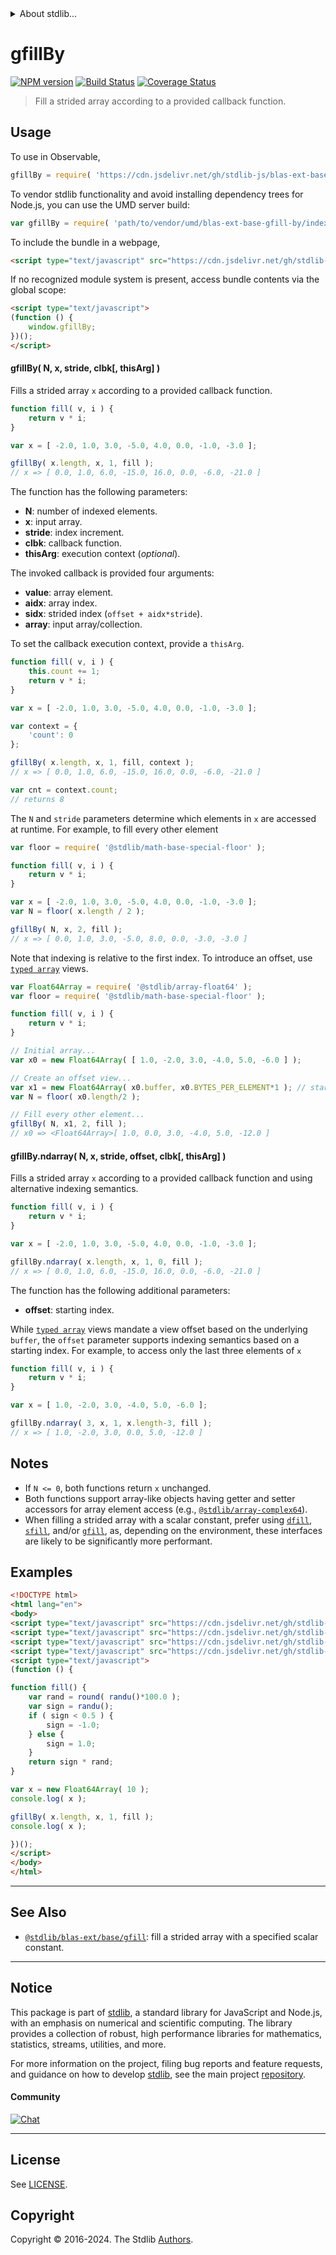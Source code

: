 <!--

@license Apache-2.0

Copyright (c) 2020 The Stdlib Authors.

Licensed under the Apache License, Version 2.0 (the "License");
you may not use this file except in compliance with the License.
You may obtain a copy of the License at

   http://www.apache.org/licenses/LICENSE-2.0

Unless required by applicable law or agreed to in writing, software
distributed under the License is distributed on an "AS IS" BASIS,
WITHOUT WARRANTIES OR CONDITIONS OF ANY KIND, either express or implied.
See the License for the specific language governing permissions and
limitations under the License.

-->


<details>
  <summary>
    About stdlib...
  </summary>
  <p>We believe in a future in which the web is a preferred environment for numerical computation. To help realize this future, we've built stdlib. stdlib is a standard library, with an emphasis on numerical and scientific computation, written in JavaScript (and C) for execution in browsers and in Node.js.</p>
  <p>The library is fully decomposable, being architected in such a way that you can swap out and mix and match APIs and functionality to cater to your exact preferences and use cases.</p>
  <p>When you use stdlib, you can be absolutely certain that you are using the most thorough, rigorous, well-written, studied, documented, tested, measured, and high-quality code out there.</p>
  <p>To join us in bringing numerical computing to the web, get started by checking us out on <a href="https://github.com/stdlib-js/stdlib">GitHub</a>, and please consider <a href="https://opencollective.com/stdlib">financially supporting stdlib</a>. We greatly appreciate your continued support!</p>
</details>

# gfillBy

[![NPM version][npm-image]][npm-url] [![Build Status][test-image]][test-url] [![Coverage Status][coverage-image]][coverage-url] <!-- [![dependencies][dependencies-image]][dependencies-url] -->

> Fill a strided array according to a provided callback function.



<section class="usage">

## Usage

To use in Observable,

```javascript
gfillBy = require( 'https://cdn.jsdelivr.net/gh/stdlib-js/blas-ext-base-gfill-by@v0.2.0-umd/browser.js' )
```

To vendor stdlib functionality and avoid installing dependency trees for Node.js, you can use the UMD server build:

```javascript
var gfillBy = require( 'path/to/vendor/umd/blas-ext-base-gfill-by/index.js' )
```

To include the bundle in a webpage,

```html
<script type="text/javascript" src="https://cdn.jsdelivr.net/gh/stdlib-js/blas-ext-base-gfill-by@v0.2.0-umd/browser.js"></script>
```

If no recognized module system is present, access bundle contents via the global scope:

```html
<script type="text/javascript">
(function () {
    window.gfillBy;
})();
</script>
```

#### gfillBy( N, x, stride, clbk\[, thisArg] )

Fills a strided array `x` according to a provided callback function.

```javascript
function fill( v, i ) {
    return v * i;
}

var x = [ -2.0, 1.0, 3.0, -5.0, 4.0, 0.0, -1.0, -3.0 ];

gfillBy( x.length, x, 1, fill );
// x => [ 0.0, 1.0, 6.0, -15.0, 16.0, 0.0, -6.0, -21.0 ]
```

The function has the following parameters:

-   **N**: number of indexed elements.
-   **x**: input array. 
-   **stride**: index increment.
-   **clbk**: callback function.
-   **thisArg**: execution context (_optional_).

The invoked callback is provided four arguments:

-   **value**: array element.
-   **aidx**: array index.
-   **sidx**: strided index (`offset + aidx*stride`).
-   **array**: input array/collection.

To set the callback execution context, provide a `thisArg`.

```javascript
function fill( v, i ) {
    this.count += 1;
    return v * i;
}

var x = [ -2.0, 1.0, 3.0, -5.0, 4.0, 0.0, -1.0, -3.0 ];

var context = {
    'count': 0
};

gfillBy( x.length, x, 1, fill, context );
// x => [ 0.0, 1.0, 6.0, -15.0, 16.0, 0.0, -6.0, -21.0 ]

var cnt = context.count;
// returns 8
```

The `N` and `stride` parameters determine which elements in `x` are accessed at runtime. For example, to fill every other element

```javascript
var floor = require( '@stdlib/math-base-special-floor' );

function fill( v, i ) {
    return v * i;
}

var x = [ -2.0, 1.0, 3.0, -5.0, 4.0, 0.0, -1.0, -3.0 ];
var N = floor( x.length / 2 );

gfillBy( N, x, 2, fill );
// x => [ 0.0, 1.0, 3.0, -5.0, 8.0, 0.0, -3.0, -3.0 ]
```

Note that indexing is relative to the first index. To introduce an offset, use [`typed array`][mdn-typed-array] views.

```javascript
var Float64Array = require( '@stdlib/array-float64' );
var floor = require( '@stdlib/math-base-special-floor' );

function fill( v, i ) {
    return v * i;
}

// Initial array...
var x0 = new Float64Array( [ 1.0, -2.0, 3.0, -4.0, 5.0, -6.0 ] );

// Create an offset view...
var x1 = new Float64Array( x0.buffer, x0.BYTES_PER_ELEMENT*1 ); // start at 2nd element
var N = floor( x0.length/2 );

// Fill every other element...
gfillBy( N, x1, 2, fill );
// x0 => <Float64Array>[ 1.0, 0.0, 3.0, -4.0, 5.0, -12.0 ]
```

#### gfillBy.ndarray( N, x, stride, offset, clbk\[, thisArg] )

Fills a strided array `x` according to a provided callback function and using alternative indexing semantics.

```javascript
function fill( v, i ) {
    return v * i;
}

var x = [ -2.0, 1.0, 3.0, -5.0, 4.0, 0.0, -1.0, -3.0 ];

gfillBy.ndarray( x.length, x, 1, 0, fill );
// x => [ 0.0, 1.0, 6.0, -15.0, 16.0, 0.0, -6.0, -21.0 ]
```

The function has the following additional parameters:

-   **offset**: starting index.

While [`typed array`][mdn-typed-array] views mandate a view offset based on the underlying `buffer`, the `offset` parameter supports indexing semantics based on a starting index. For example, to access only the last three elements of `x`

```javascript
function fill( v, i ) {
    return v * i;
}

var x = [ 1.0, -2.0, 3.0, -4.0, 5.0, -6.0 ];

gfillBy.ndarray( 3, x, 1, x.length-3, fill );
// x => [ 1.0, -2.0, 3.0, 0.0, 5.0, -12.0 ]
```

</section>

<!-- /.usage -->

<section class="notes">

## Notes

-   If `N <= 0`, both functions return `x` unchanged.
-   Both functions support array-like objects having getter and setter accessors for array element access (e.g., [`@stdlib/array-complex64`][@stdlib/array/complex64]).
-   When filling a strided array with a scalar constant, prefer using [`dfill`][@stdlib/blas/ext/base/dfill], [`sfill`][@stdlib/blas/ext/base/sfill], and/or [`gfill`][@stdlib/blas/ext/base/gfill], as, depending on the environment, these interfaces are likely to be significantly more performant.

</section>

<!-- /.notes -->

<section class="examples">

## Examples

<!-- eslint no-undef: "error" -->

```html
<!DOCTYPE html>
<html lang="en">
<body>
<script type="text/javascript" src="https://cdn.jsdelivr.net/gh/stdlib-js/math-base-special-round@umd/browser.js"></script>
<script type="text/javascript" src="https://cdn.jsdelivr.net/gh/stdlib-js/random-base-randu@umd/browser.js"></script>
<script type="text/javascript" src="https://cdn.jsdelivr.net/gh/stdlib-js/array-float64@umd/browser.js"></script>
<script type="text/javascript" src="https://cdn.jsdelivr.net/gh/stdlib-js/blas-ext-base-gfill-by@v0.2.0-umd/browser.js"></script>
<script type="text/javascript">
(function () {

function fill() {
    var rand = round( randu()*100.0 );
    var sign = randu();
    if ( sign < 0.5 ) {
        sign = -1.0;
    } else {
        sign = 1.0;
    }
    return sign * rand;
}

var x = new Float64Array( 10 );
console.log( x );

gfillBy( x.length, x, 1, fill );
console.log( x );

})();
</script>
</body>
</html>
```

</section>

<!-- /.examples -->

<!-- Section for related `stdlib` packages. Do not manually edit this section, as it is automatically populated. -->

<section class="related">

* * *

## See Also

-   <span class="package-name">[`@stdlib/blas-ext/base/gfill`][@stdlib/blas/ext/base/gfill]</span><span class="delimiter">: </span><span class="description">fill a strided array with a specified scalar constant.</span>

</section>

<!-- /.related -->

<!-- Section for all links. Make sure to keep an empty line after the `section` element and another before the `/section` close. -->


<section class="main-repo" >

* * *

## Notice

This package is part of [stdlib][stdlib], a standard library for JavaScript and Node.js, with an emphasis on numerical and scientific computing. The library provides a collection of robust, high performance libraries for mathematics, statistics, streams, utilities, and more.

For more information on the project, filing bug reports and feature requests, and guidance on how to develop [stdlib][stdlib], see the main project [repository][stdlib].

#### Community

[![Chat][chat-image]][chat-url]

---

## License

See [LICENSE][stdlib-license].


## Copyright

Copyright &copy; 2016-2024. The Stdlib [Authors][stdlib-authors].

</section>

<!-- /.stdlib -->

<!-- Section for all links. Make sure to keep an empty line after the `section` element and another before the `/section` close. -->

<section class="links">

[npm-image]: http://img.shields.io/npm/v/@stdlib/blas-ext-base-gfill-by.svg
[npm-url]: https://npmjs.org/package/@stdlib/blas-ext-base-gfill-by

[test-image]: https://github.com/stdlib-js/blas-ext-base-gfill-by/actions/workflows/test.yml/badge.svg?branch=v0.2.0
[test-url]: https://github.com/stdlib-js/blas-ext-base-gfill-by/actions/workflows/test.yml?query=branch:v0.2.0

[coverage-image]: https://img.shields.io/codecov/c/github/stdlib-js/blas-ext-base-gfill-by/main.svg
[coverage-url]: https://codecov.io/github/stdlib-js/blas-ext-base-gfill-by?branch=main

<!--

[dependencies-image]: https://img.shields.io/david/stdlib-js/blas-ext-base-gfill-by.svg
[dependencies-url]: https://david-dm.org/stdlib-js/blas-ext-base-gfill-by/main

-->

[chat-image]: https://img.shields.io/gitter/room/stdlib-js/stdlib.svg
[chat-url]: https://app.gitter.im/#/room/#stdlib-js_stdlib:gitter.im

[stdlib]: https://github.com/stdlib-js/stdlib

[stdlib-authors]: https://github.com/stdlib-js/stdlib/graphs/contributors

[umd]: https://github.com/umdjs/umd
[es-module]: https://developer.mozilla.org/en-US/docs/Web/JavaScript/Guide/Modules

[deno-url]: https://github.com/stdlib-js/blas-ext-base-gfill-by/tree/deno
[deno-readme]: https://github.com/stdlib-js/blas-ext-base-gfill-by/blob/deno/README.md
[umd-url]: https://github.com/stdlib-js/blas-ext-base-gfill-by/tree/umd
[umd-readme]: https://github.com/stdlib-js/blas-ext-base-gfill-by/blob/umd/README.md
[esm-url]: https://github.com/stdlib-js/blas-ext-base-gfill-by/tree/esm
[esm-readme]: https://github.com/stdlib-js/blas-ext-base-gfill-by/blob/esm/README.md
[branches-url]: https://github.com/stdlib-js/blas-ext-base-gfill-by/blob/main/branches.md

[stdlib-license]: https://raw.githubusercontent.com/stdlib-js/blas-ext-base-gfill-by/main/LICENSE

[mdn-typed-array]: https://developer.mozilla.org/en-US/docs/Web/JavaScript/Reference/Global_Objects/TypedArray

[@stdlib/array/complex64]: https://github.com/stdlib-js/array-complex64/tree/umd

[@stdlib/blas/ext/base/dfill]: https://github.com/stdlib-js/blas-ext-base-dfill/tree/umd

[@stdlib/blas/ext/base/sfill]: https://github.com/stdlib-js/blas-ext-base-sfill/tree/umd

<!-- <related-links> -->

[@stdlib/blas/ext/base/gfill]: https://github.com/stdlib-js/blas-ext-base-gfill/tree/umd

<!-- </related-links> -->

</section>

<!-- /.links -->
